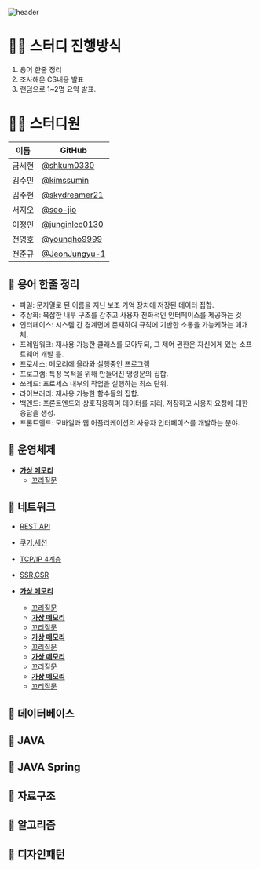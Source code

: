 ![header](https://capsule-render.vercel.app/api?type=waving&color=timeGradient&height=350&section=header&text=Welcome!&fontSize=90&fontAlignY=40&desc=to%209reat%20AlgoMasters&descAlign=65&descAlignY=55)

# **🙋‍♂️ 스터디 진행방식**
1. 용어 한줄 정리
2. 조사해온 CS내용 발표
3. 랜덤으로 1~2명 요약 발표.



# **👨‍💻 스터디원**

| 이름   | GitHub                                         |
| ------ | ---------------------------------------------- |
| 금세현 | [@shkum0330](https://github.com/shkum0330) |
| 김수민 | [@kimssumin](https://github.com/kimssumin) |
| 김주현 | [@skydreamer21](https://github.com/skydreamer21) |
| 서지오 | [@seo-jio](https://github.com/seo-jio) |
| 이정인 | [@junginlee0130](https://github.com/junginlee0130) |
| 전영호 | [@youngho9999](https://github.com/youngho9999) |
| 전준규 | [@JeonJungyu-1](https://github.com/JeonJungyu-1) |


## 📙 용어 한줄 정리
- 파일: 문자열로 된 이름을 지닌 보조 기억 장치에 저장된 데이터 집합.
- 추상화: 복잡한 내부 구조를 감추고 사용자 친화적인 인터페이스를 제공하는 것
- 인터페이스: 시스템 간 경계면에 존재하여 규칙에 기반한 소통을 가능케하는 매개체.
- 프레임워크:  재사용 가능한 클래스를 모아두되, 그 제어 권한은 자신에게 있는 소프트웨어 개발 틀.
- 프로세스: 메모리에 올라와 실행중인 프로그램 
- 프로그램: 특정 목적을 위해 만들어진 명령문의 집합.
- 쓰레드: 프로세스 내부의 작업을 실행하는 최소 단위.
- 라이브러리: 재사용 가능한 함수들의 집합.
- 백엔드: 프론트엔드와 상호작용하며 데이터를 처리, 저장하고 사용자 요청에 대한 응답을 생성.
- 프론트엔드: 모바일과 웹 어플리케이션의 사용자 인터페이스를 개발하는 분야.


## 🔷 운영체제
- **[가상 메모리](https://github.com/SSAFY9-class15-CS/CS-Study/blob/main/OperatingSystem/VirtualMemory.md)**
    - [꼬리질문](https://github.com/SSAFY9-class15-CS/CS-Study/blob/main/Questions/%3C%EA%B0%80%EC%83%81%EB%A9%94%EB%AA%A8%EB%A6%AC%3E%20%EA%BC%AC%EB%A6%AC%EC%A7%88%EB%AC%B8.md)


## 🔷 네트워크
- [REST API](https://github.com/SSAFY9-class15-CS/CS-Study/blob/main/Network/RestApi.md)
- [쿠키,세션](https://github.com/SSAFY9-class15-CS/CS-Study/blob/main/Network/Cookie_Session.md)
- [TCP/IP 4계층](https://github.com/SSAFY9-class15-CS/CS-Study/blob/main/Network/TCP%20IP%204%EA%B3%84%EC%B8%B5%20%EB%AA%A8%EB%8D%B8.md)
- [SSR,CSR](https://github.com/SSAFY9-class15-CS/CS-Study/blob/main/Network/SSR%26CSR.md)

- **[가상 메모리](https://github.com/SSAFY9-class15-CS/CS-Study/blob/main/OperatingSystem/VirtualMemory.md)**
    - [꼬리질문](https://github.com/SSAFY9-class15-CS/CS-Study/blob/main/Questions/%3C%EA%B0%80%EC%83%81%EB%A9%94%EB%AA%A8%EB%A6%AC%3E%20%EA%BC%AC%EB%A6%AC%EC%A7%88%EB%AC%B8.md)
    - **[가상 메모리](https://github.com/SSAFY9-class15-CS/CS-Study/blob/main/OperatingSystem/VirtualMemory.md)**
    - [꼬리질문](https://github.com/SSAFY9-class15-CS/CS-Study/blob/main/Questions/%3C%EA%B0%80%EC%83%81%EB%A9%94%EB%AA%A8%EB%A6%AC%3E%20%EA%BC%AC%EB%A6%AC%EC%A7%88%EB%AC%B8.md)
    - **[가상 메모리](https://github.com/SSAFY9-class15-CS/CS-Study/blob/main/OperatingSystem/VirtualMemory.md)**
    - [꼬리질문](https://github.com/SSAFY9-class15-CS/CS-Study/blob/main/Questions/%3C%EA%B0%80%EC%83%81%EB%A9%94%EB%AA%A8%EB%A6%AC%3E%20%EA%BC%AC%EB%A6%AC%EC%A7%88%EB%AC%B8.md)
    - **[가상 메모리](https://github.com/SSAFY9-class15-CS/CS-Study/blob/main/OperatingSystem/VirtualMemory.md)**
    - [꼬리질문](https://github.com/SSAFY9-class15-CS/CS-Study/blob/main/Questions/%3C%EA%B0%80%EC%83%81%EB%A9%94%EB%AA%A8%EB%A6%AC%3E%20%EA%BC%AC%EB%A6%AC%EC%A7%88%EB%AC%B8.md)
    - **[가상 메모리](https://github.com/SSAFY9-class15-CS/CS-Study/blob/main/OperatingSystem/VirtualMemory.md)**
    - [꼬리질문](https://github.com/SSAFY9-class15-CS/CS-Study/blob/main/Questions/%3C%EA%B0%80%EC%83%81%EB%A9%94%EB%AA%A8%EB%A6%AC%3E%20%EA%BC%AC%EB%A6%AC%EC%A7%88%EB%AC%B8.md)


## 🔷 데이터베이스



## 🔷 JAVA



## 🔷 JAVA Spring



## 🔷 자료구조



## 🔷 알고리즘




## 🔷 디자인패턴


